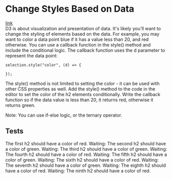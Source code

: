 # Change Styles Based on Data
[link](https://www.freecodecamp.org/learn/data-visualization/data-visualization-with-d3/change-styles-based-on-data)
<br>
D3 is about visualization and presentation of data. It's likely you'll want to change the styling of elements based on the data. For example, you may want to color a data point blue if it has a value less than 20, and red otherwise. You can use a callback function in the style() method and include the conditional logic. The callback function uses the d parameter to represent the data point:
```
selection.style("color", (d) => {

});
```
The style() method is not limited to setting the color - it can be used with other CSS properties as well.
Add the style() method to the code in the editor to set the color of the h2 elements conditionally. Write the callback function so if the data value is less than 20, it returns red, otherwise it returns green.

Note: You can use if-else logic, or the ternary operator.

## Tests
The first h2 should have a color of red.
Waiting: The second h2 should have a color of green.
Waiting: The third h2 should have a color of green.
Waiting: The fourth h2 should have a color of red.
Waiting: The fifth h2 should have a color of green.
Waiting: The sixth h2 should have a color of red.
Waiting: The seventh h2 should have a color of green.
Waiting: The eighth h2 should have a color of red.
Waiting: The ninth h2 should have a color of red.
